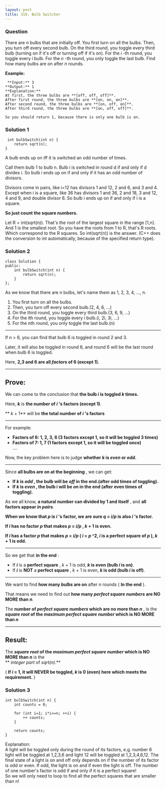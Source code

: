 ```yaml
---
layout: post
title: 319. Bulb Switcher
---
```

### Question
There are _n_ bulbs that are initially off. You first turn on all the bulbs.
Then, you turn off every second bulb. On the third round, you toggle every
third bulb (turning on if it's off or turning off if it's on). For the _i_ -th
round, you toggle every _i_ bulb. For the _n_ -th round, you only toggle the
last bulb. Find how many bulbs are on after _n_ rounds.

 **Example:**

    
    
     **Input:** 3
    **Output:** 1 
    **Explanation:** 
    At first, the three bulbs are **[off, off, off]**.
    After first round, the three bulbs are **[on, on, on]**.
    After second round, the three bulbs are **[on, off, on]**.
    After third round, the three bulbs are **[on, off, off]**. 
    
    So you should return 1, because there is only one bulb is on.
    

### Solution 1
    
    
     int bulbSwitch(int n) {
        return sqrt(n);
    }
    

A bulb ends up on iff it is switched an odd number of times.

Call them bulb 1 to bulb n. Bulb i is switched in round d if and only if d
divides i. So bulb i ends up on if and only if it has an odd number of
divisors.

Divisors come in pairs, like i=12 has divisors 1 and 12, 2 and 6, and 3 and 4.
Except when i is a square, like 36 has divisors 1 and 36, 2 and 18, 3 and 12,
4 and 9, and double divisor 6. So bulb i ends up on if and only if i is a
square.

 **So just count the square numbers.**

Let R = int(sqrt(n)). That's the root of the largest square in the range
[1,n]. And 1 is the smallest root. So you have the roots from 1 to R, that's R
roots. Which correspond to the R squares. So int(sqrt(n)) is the answer. (C++
does the conversion to int automatically, because of the specified return
type).


### Solution 2
    
    
    class Solution {
    public:
        int bulbSwitch(int n) {
            return sqrt(n);
        }
    };
    

As we know that there are n bulbs, let's name them as 1, 2, 3, 4, ..., n.

  1. You first turn on all the bulbs.
  2. Then, you turn off every second bulb.(2, 4, 6, ...)
  3. On the third round, you toggle every third bulb.(3, 6, 9, ...)
  4. For the ith round, you toggle every i bulb.(i, 2i, 3i, ...)
  5. For the nth round, you only toggle the last bulb.(n)

* * *

If n > 6, you can find that bulb 6 is toggled in round 2 and 3.

Later, it will also be toggled in round 6, and round 6 will be the last round
when bulb 6 is toggled.

Here, **2,3 and 6 are all _factors_ of 6 (except 1).**

* * *

##  **Prove:**

We can come to the conclusion that **the bulb _i_ is toggled _k_ times.**

Here, _**k**_ is **the number of _i_ 's factors (except 1)**.

 ** _k_ \+ 1** will be **the total number of _i_ 's factors**

* * *

For example:

  *  **Factors of 6: 1, 2, 3, 6 (3 factors except 1, so it will be toggled 3 times)**
  *  **Factors of 7: 1, 7 (1 factors except 1, so it will be toggled once)**  
....

Now, the key problem here is to judge **whether _k_ is _even_ or _odd_.**

* * *

Since **all bulbs are on at the beginning** , we can get:

  *  **If _k_ is _odd_ , the bulb will be _off_ in the end.(after odd times of toggling).**
  *  **If _k_ is _even_ , the bulb i will be _on_ in the end (after even times of toggling).**

As we all know, **a natural number can divided by 1 and itself** , and **all
factors appear _in pairs_**.

 **When we know that _p_ is _i_ 's factor, we are sure _q_ = _i/p_ is also _i_
's factor.**

 **If _i_ has no factor _p_ that makes _p_ = _i/p_ , _k_ \+ 1 is even.**

 **If _i_ has a factor _p_ that makes _p_ = _i/p_ ( _i_ = _p_ ^2, _i_ is a
perfect square of _p_ ), _k_ \+ 1 is odd.**

* * *

So we get that **in the end** :

  * If _**i**_ is a **perfect square** , _k_ \+ 1 is odd, **_k_ is even (bulb _i_ is on)**.
  * If _**i**_ is **NOT** a **perfect square** , _k_ \+ 1 is even, **_k_ is odd (bulb _i_ is off)**.

* * *

We want to find **how many _bulbs_ are on** after _n_ rounds ( **In the end**
).

That means we need to find out **how many _perfect square numbers_ are NO MORE
than _n_**.

The **number of _perfect square numbers_ which are no more than _n_** , is the
**_square root_ of the _maximum perfect square number_ which is NO MORE than
_n_**

* * *

##  **Result:**

The **_square root_ of the _maximum perfect square number_ which is NO MORE
than _n_** is the  
 ** _integer part_ of _sqrt(n)_.**

( **If _i_ = 1, it will NEVER be toggled, _k_ is 0 (even) here which meets the
requirement.** )


### Solution 3
    
    
    int bulbSwitch(int n) {
        int counts = 0;
        
        for (int i=1; i*i<=n; ++i) {
            ++ counts;    
        }
        
        return counts;
    }
    

Explanation:  
A light will be toggled only during the round of its factors, e.g. number 6
light will be toggled at 1,2,3,6 and light 12 will be toggled at 1,2,3,4,6,12.
The final state of a light is on and off only depends on if the number of its
factor is odd or even. If odd, the light is on and if even the light is off.
The number of one number's factor is odd if and only if it is a perfect
square!  
So we will only need to loop to find all the perfect squares that are smaller
than n!



